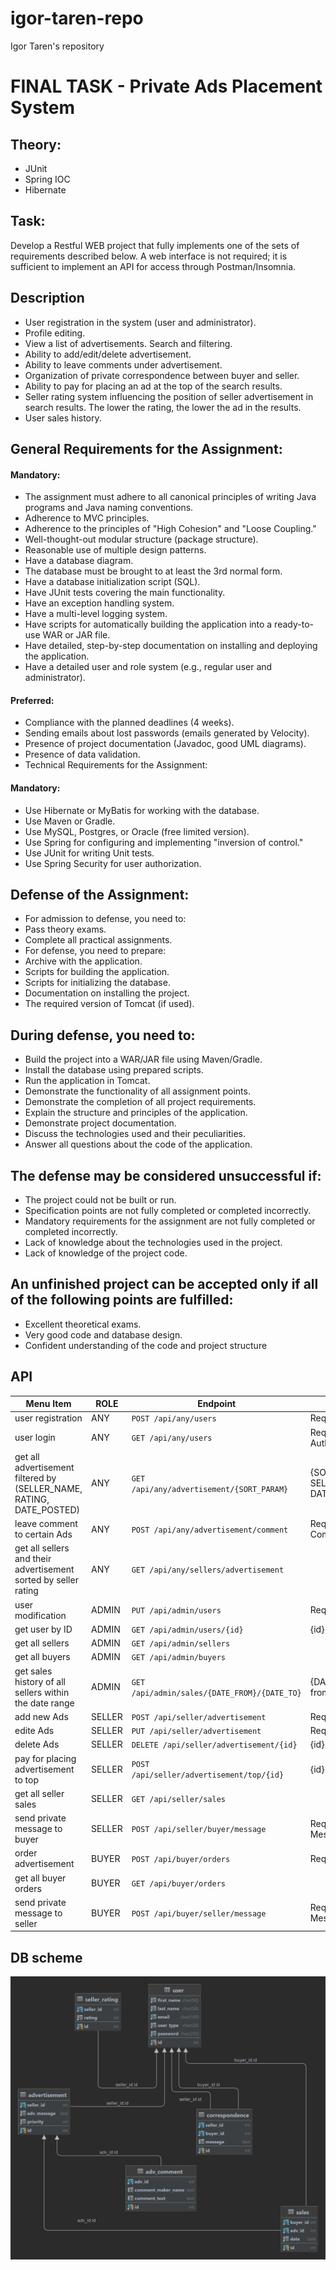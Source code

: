 # igor-taren-repo

Igor Taren's repository

# FINAL TASK - Private Ads Placement System

## Theory:

- JUnit
- Spring IOC
- Hibernate

## Task:

Develop a Restful WEB project that fully implements one of the sets of requirements described below.
A web interface is not required; it is sufficient to implement an API for access through Postman/Insomnia.

## Description

- User registration in the system (user and administrator).
- Profile editing.
- View a list of advertisements. Search and filtering.
- Ability to add/edit/delete advertisement.
- Ability to leave comments under advertisement.
- Organization of private correspondence between buyer and seller.
- Ability to pay for placing an ad at the top of the search results.
- Seller rating system influencing the position of seller advertisement in search results. The lower the rating, the
  lower the ad
  in the results.
- User sales history.

## General Requirements for the Assignment:

#### Mandatory:

- The assignment must adhere to all canonical principles of writing Java programs and Java naming conventions.
- Adherence to MVC principles.
- Adherence to the principles of "High Cohesion" and "Loose Coupling."
- Well-thought-out modular structure (package structure).
- Reasonable use of multiple design patterns.
- Have a database diagram.
- The database must be brought to at least the 3rd normal form.
- Have a database initialization script (SQL).
- Have JUnit tests covering the main functionality.
- Have an exception handling system.
- Have a multi-level logging system.
- Have scripts for automatically building the application into a ready-to-use WAR or JAR file.
- Have detailed, step-by-step documentation on installing and deploying the application.
- Have a detailed user and role system (e.g., regular user and administrator).

#### Preferred:

- Compliance with the planned deadlines (4 weeks).
- Sending emails about lost passwords (emails generated by Velocity).
- Presence of project documentation (Javadoc, good UML diagrams).
- Presence of data validation.
- Technical Requirements for the Assignment:

#### Mandatory:

- Use Hibernate or MyBatis for working with the database.
- Use Maven or Gradle.
- Use MySQL, Postgres, or Oracle (free limited version).
- Use Spring for configuring and implementing "inversion of control."
- Use JUnit for writing Unit tests.
- Use Spring Security for user authorization.

## Defense of the Assignment:

- For admission to defense, you need to:
- Pass theory exams.
- Complete all practical assignments.
- For defense, you need to prepare:
- Archive with the application.
- Scripts for building the application.
- Scripts for initializing the database.
- Documentation on installing the project.
- The required version of Tomcat (if used).

## During defense, you need to:

- Build the project into a WAR/JAR file using Maven/Gradle.
- Install the database using prepared scripts.
- Run the application in Tomcat.
- Demonstrate the functionality of all assignment points.
- Demonstrate the completion of all project requirements.
- Explain the structure and principles of the application.
- Demonstrate project documentation.
- Discuss the technologies used and their peculiarities.
- Answer all questions about the code of the application.

## The defense may be considered unsuccessful if:

- The project could not be built or run.
- Specification points are not fully completed or completed incorrectly.
- Mandatory requirements for the assignment are not fully completed or completed incorrectly.
- Lack of knowledge about the technologies used in the project.
- Lack of knowledge of the project code.

## An unfinished project can be accepted only if all of the following points are fulfilled:

- Excellent theoretical exams.
- Very good code and database design.
- Confident understanding of the code and project structure

## API

| Menu Item                                                            | ROLE   | Endpoint                                     | Description                                     |
|----------------------------------------------------------------------|--------|----------------------------------------------|-------------------------------------------------|
| user registration                                                    | ANY    | `POST /api/any/users`                        | Request body: UserDto                           |
| user login                                                           | ANY    | `GET /api/any/users`                         | Request body: AuthenticationRequestDto          |
| get all advertisement filtered by (SELLER_NAME, RATING, DATE_POSTED) | ANY    | `GET /api/any/advertisement/{SORT_PARAM}`    | {SORT_PARAM} - SELLER_NAME, RATING, DATE_POSTED |
| leave comment to certain Ads                                         | ANY    | `POST /api/any/advertisement/comment`        | Request body: CommentDto                        |
| get all sellers and their advertisement sorted by seller rating      | ANY    | `GET /api/any/sellers/advertisement`         |                                                 |
| user modification                                                    | ADMIN  | `PUT /api/admin/users`                       | Request body: UserDto                           |
| get user by ID                                                       | ADMIN  | `GET /api/admin/users/{id}`                  | {id} - user ID                                  |
| get all sellers                                                      | ADMIN  | `GET /api/admin/sellers`                     |                                                 |
| get all buyers                                                       | ADMIN  | `GET /api/admin/buyers`                      |                                                 |
| get sales history of all sellers within the date range               | ADMIN  | `GET /api/admin/sales/{DATE_FROM}/{DATE_TO}` | {DATE_FROM} - date from, {DATE_TO} - date to    |
| add new Ads                                                          | SELLER | `POST /api/seller/advertisement`             | Request body: AdsDto                            |
| edite Ads                                                            | SELLER | `PUT /api/seller/advertisement`              | Request body: AdsDto                            |
| delete Ads                                                           | SELLER | `DELETE /api/seller/advertisement/{id}`      | {id} - advertisement ID                         |
| pay for placing advertisement to top                                 | SELLER | `POST /api/seller/advertisement/top/{id}`    | {id} - advertisement ID                         |
| get all seller sales                                                 | SELLER | `GET /api/seller/sales`                      |                                                 |
| send private message to buyer                                        | SELLER | `POST /api/seller/buyer/message`             | Request body: MessageToBuyerDto                 |
| order advertisement                                                  | BUYER  | `POST /api/buyer/orders`                     | Request body: OrderDto                          |
| get all buyer orders                                                 | BUYER  | `GET /api/buyer/orders`                      |                                                 |
| send private message to seller                                       | BUYER  | `POST /api/buyer/seller/message`             | Request body: MessageToSellerDto                |

## DB scheme

![](ads@localhost.png)